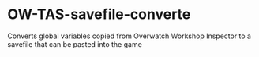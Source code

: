 # OW-TAS-savefile-converte
 Converts global variables copied from Overwatch Workshop Inspector to a savefile that can be pasted into the game
